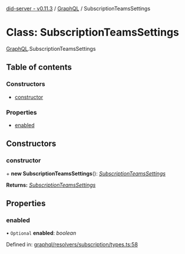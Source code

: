 [did-server - v0.11.3](../README.md) / [GraphQL](../modules/graphql.md) / SubscriptionTeamsSettings

# Class: SubscriptionTeamsSettings

[GraphQL](../modules/graphql.md).SubscriptionTeamsSettings

## Table of contents

### Constructors

- [constructor](graphql.subscriptionteamssettings.md#constructor)

### Properties

- [enabled](graphql.subscriptionteamssettings.md#enabled)

## Constructors

### constructor

\+ **new SubscriptionTeamsSettings**(): [*SubscriptionTeamsSettings*](graphql.subscriptionteamssettings.md)

**Returns:** [*SubscriptionTeamsSettings*](graphql.subscriptionteamssettings.md)

## Properties

### enabled

• `Optional` **enabled**: *boolean*

Defined in: [graphql/resolvers/subscription/types.ts:58](https://github.com/Puzzlepart/did/blob/dev/server/graphql/resolvers/subscription/types.ts#L58)
